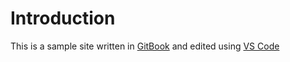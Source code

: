 # Introduction

This is a sample site written in [GitBook](Colophon/LICENSES.md) and edited using [VS Code](Colophon/Tools.md#vscode)
